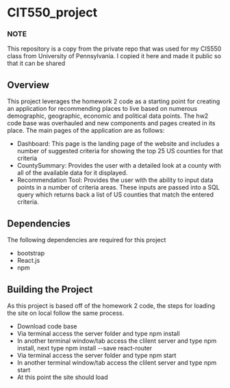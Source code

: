 # CIT550_project


### NOTE ###
This repository is a copy from the private repo that was used for my CIS550 class from University of Pennsylvania.
I copied it here and made it public so that it can be shared


## Overview
This project leverages the homework 2 code as a starting point for creating an application for recommending places to live based on numerous demographic, geographic, economic and political data points.  The hw2 code base was overhauled and new components and pages created in its place.  The main pages of the application are as follows:
- Dashboard: This page is the landing page of the website and includes a number of suggested criteria for showing the top 25 US counties for that criteria
- CountySummary: Provides the user with a detailed look at a county with all of the available data for it displayed.
- Recommendation Tool: Provides the user with the ability to input data points in a number of criteria areas.  These inputs are passed into a SQL query which returns back a list of US counties that match the entered criteria.

## Dependencies
The following dependencies are required for this project
- bootstrap
- React.js
- npm


## Building the Project
As this project is based off of the homework 2 code, the steps for loading the site on local follow the same process.
- Download code base
- Via terminal access the server folder and type npm install
- In another terminal window/tab access the clilent server and type npm install, next type npm install --save react-router
- Via terminal access the server folder and type npm start
- In another terminal window/tab access the clilent server and type npm start
- At this point the site should load
